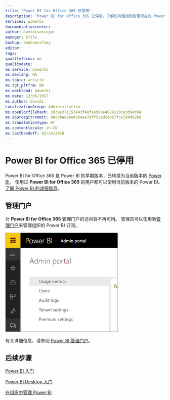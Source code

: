 ```yaml
---
title: "Power BI for Office 365 已停用"
description: "Power BI for Office 365 已停用，了解如何使用和管理现在的 Power BI。"
services: powerbi
documentationcenter: 
author: davidiseminger
manager: kfile
backup: amandacofsky
editor: 
tags: 
qualityfocus: no
qualitydate: 
ms.service: powerbi
ms.devlang: NA
ms.topic: article
ms.tgt_pltfrm: NA
ms.workload: powerbi
ms.date: 12/06/2017
ms.author: davidi
LocalizationGroup: Administration
ms.openlocfilehash: c83ae371153443f48fa6996e4024119ca3d94d04
ms.sourcegitcommit: 88c8ba8dee4384ea7bff5cedcad67fce784d92b0
ms.translationtype: HT
ms.contentlocale: zh-CN
ms.lasthandoff: 02/24/2018
---
```

# <a name="power-bi-for-office-365-is-retired"></a>Power BI for Office 365 已停用
Power BI for Office 365 是 Power BI 的早期版本，已转换为当前版本的 [Power BI](https://powerbi.microsoft.com)。 使用过 **Power BI for Office 365** 的用户都可以使用当前版本的 Power BI。 [了解 Power BI 的详细信息](service-get-started.md)。

## <a name="the-admin-portal"></a>管理门户
对 **Power BI for Office 365** 管理门户的访问将不再可用。 管理员可以使用新[管理门户](https://app.powerbi.com/admin-portal)来管理组织的 Power BI 订阅。

![](media/service-admin-o365portal-retired/powerbi-admin-landing-page.png)

有关详细信息，请参阅 [Power BI 管理门户](service-admin-portal.md)。

## <a name="next-steps"></a>后续步骤
[Power BI 入门](service-get-started.md)

[Power BI Desktop 入门](desktop-getting-started.md)

[在组织中管理 Power BI](service-admin-administering-power-bi-in-your-organization.md)